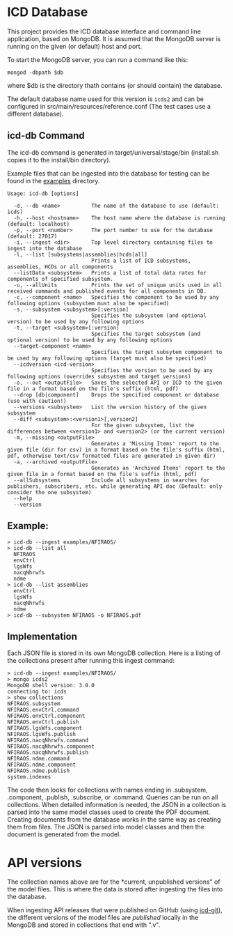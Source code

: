ICD Database
============

This project provides the ICD database interface and command line application, based on MongoDB.
It is assumed that the MongoDB server is running on the given (or default) host and port.

To start the MongoDB server, you can run a command like this:

    mongod -dbpath $db
    
where $db is the directory thath contains (or should contain) the database.

The default database name used for this version is `icds2` and can be configured in src/main/resources/reference.conf
(The test cases use a different database).

icd-db Command
--------------

The icd-db command is generated in target/universal/stage/bin (install.sh copies it to the install/bin directory).

Example files that can be ingested into the database for testing can be found
in the [examples](../examples) directory.

```
Usage: icd-db [options]

  -d, --db <name>          The name of the database to use (default: icds)
  -h, --host <hostname>    The host name where the database is running (default: localhost)
  -p, --port <number>      The port number to use for the database (default: 27017)
  -i, --ingest <dir>       Top level directory containing files to ingest into the database
  -l, --list [subsystems|assemblies|hcds|all]
                           Prints a list of ICD subsystems, assemblies, HCDs or all components
  --listData <subsystem>   Prints a list of total data rates for components of specified subsystem.
  -u, --allUnits           Prints the set of unique units used in all received commands and published events for all components in DB.
  -c, --component <name>   Specifies the component to be used by any following options (subsystem must also be specified)
  -s, --subsystem <subsystem>[:version]
                           Specifies the subsystem (and optional version) to be used by any following options
  -t, --target <subsystem>[:version]
                           Specifies the target subsystem (and optional version) to be used by any following options
  --target-component <name>
                           Specifies the target subsytem component to be used by any following options (target must also be specified)
  --icdversion <icd-version>
                           Specifies the version to be used by any following options (overrides subsystem and target versions)
  -o, --out <outputFile>   Saves the selected API or ICD to the given file in a format based on the file's suffix (html, pdf)
  --drop [db|component]    Drops the specified component or database (use with caution!)
  --versions <subsystem>   List the version history of the given subsystem
  --diff <subsystem>:<version1>[,version2]
                           For the given subsystem, list the differences between <version1> and <version2> (or the current version)
  -m, --missing <outputFile>
                           Generates a 'Missing Items' report to the given file (dir for csv) in a format based on the file's suffix (html, pdf, otherwise text/csv formatted files are generated in given dir)
  -a, --archived <outputFile>
                           Generates an 'Archived Items' report to the given file in a format based on the file's suffix (html, pdf)
  --allSubsystems          Include all subsystems in searches for publishers, subscribers, etc. while generating API doc (Default: only consider the one subsystem)
  --help                   
  --version                
```

Example:
--------

```
> icd-db --ingest examples/NFIRAOS/
> icd-db --list all
  NFIRAOS
  envCtrl
  lgsWfs
  nacqNhrwfs
  ndme
> icd-db --list assemblies
  envCtrl
  lgsWfs
  nacqNhrwfs
  ndme
> icd-db --subsystem NFIRAOS -o NFIRAOS.pdf

```


Implementation
--------------

Each JSON file is stored in its own MongoDB collection.
Here is a listing of the collections present after running this ingest command:


```
> icd-db --ingest examples/NFIRAOS/
> mongo icds2
MongoDB shell version: 3.0.0
connecting to: icds
> show collections
NFIRAOS.subsystem
NFIRAOS.envCtrl.command
NFIRAOS.envCtrl.component
NFIRAOS.envCtrl.publish
NFIRAOS.lgsWfs.component
NFIRAOS.lgsWfs.publish
NFIRAOS.nacqNhrwfs.command
NFIRAOS.nacqNhrwfs.component
NFIRAOS.nacqNhrwfs.publish
NFIRAOS.ndme.command
NFIRAOS.ndme.component
NFIRAOS.ndme.publish
system.indexes

```

The code then looks for collections with names ending in .subsystem, .component, .publish, .subscribe, or .command.
Queries can be run on all collections.
When detailed information is needed, the JSON in a collection is parsed into the same model classes used to
create the PDF document. Creating documents from the database works in the same way as creating them from files.
The JSON is parsed into model classes and then the document is generated from the model.

# API versions

The collection names above are for the *current, unpublished versions" of the model files.
This is where the data is stored after ingesting the files into the database.

When ingesting API releases that were published on GitHub (using [icd-git](../icd-git)), the different versions of the
model files are *published* locally in the MongoDB and stored in collections that end with ".v".


